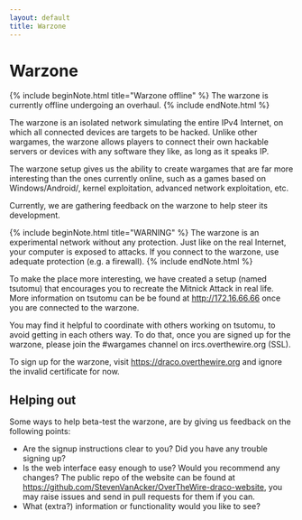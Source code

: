 ```yaml
---
layout: default
title: Warzone
---
```


Warzone
========

{% include beginNote.html title="Warzone offline" %}
The warzone is currently offline undergoing an overhaul.
{% include endNote.html %}

The warzone is an isolated network simulating the entire IPv4 Internet, on
which all connected devices are targets to be hacked. Unlike other wargames,
the warzone allows players to connect their own hackable servers or devices
with any software they like, as long as it speaks IP.

The warzone setup gives us the ability to create wargames that are far more
interesting than the ones currently online, such as a games based on
Windows/Android/<enter wacky OS here>, kernel exploitation, advanced network
exploitation, etc.

Currently, we are gathering feedback on the warzone to help steer its development.

{% include beginNote.html title="WARNING" %}
The warzone is an experimental network without any protection. Just like on the
real Internet, your computer is exposed to attacks.  If you connect to the
warzone, use adequate protection (e.g. a firewall).
{% include endNote.html %}

To make the place more interesting, we have created a setup (named tsutomu)
that encourages you to recreate the Mitnick Attack in real life.  More
information on tsutomu can be be found at <http://172.16.66.66> once you are
connected to the warzone.

You may find it helpful to coordinate with others working on tsutomu, to avoid
getting in each others way. To do that, once you are signed up for the warzone,
please join the #wargames channel on ircs.overthewire.org (SSL).

To sign up for the warzone, visit <https://draco.overthewire.org> and ignore the
invalid certificate for now.

Helping out
-----------

Some ways to help beta-test the warzone, are by giving us feedback on the
following points:

* Are the signup instructions clear to you? Did you have any trouble signing up?  
* Is the web interface easy enough to use? Would you recommend any changes? The public repo of the website can be found at <https://github.com/StevenVanAcker/OverTheWire-draco-website>, you may raise issues and send in pull requests for them if you can. 
* What (extra?) information or functionality would you like to see?

